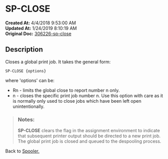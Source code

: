 # SP-CLOSE 

**Created At:** 4/4/2018 9:53:00 AM  
**Updated At:** 1/24/2019 8:10:19 AM  
**Original Doc:** [306226-sp-close](https://docs.jbase.com/44205-spooler/306226-sp-close)  


## Description 

Closes a global print job. It takes the general form:

```
SP-CLOSE {options}
```

where 'options' can be:

- Rn - limits the global close to report number n only.
- n - closes the specific print job number n. Use this option with care as it is normally only used to close jobs
which have been left open unintentionally.



> ### Notes: 
> 
> **SP-CLOSE** clears the flag in the assignment environment to indicate that subsequent printer output should be directed to a new print job. The global print job is closed and queued to the despooling process.




Back to [Spooler.](./../jbase-spooler)
